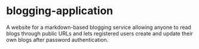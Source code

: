 # blogging-application
A website for a markdown-based blogging service allowing anyone to read blogs through public URLs and lets registered users create and update their own blogs after password authentication.
